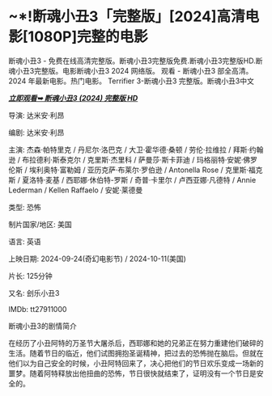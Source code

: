 # ~*!断魂小丑3「完整版」[2024]高清电影[1080P]完整的电影     

断魂小丑3 - 免费在线高清完整版。断魂小丑3完整版免费.断魂小丑3完整版HD.断魂小丑3完整版。电影断魂小丑3 2024 网络版。 观看 - 断魂小丑3 部全高清。2024 年最新电影。热门电影。 Terrifier 3-断魂小丑3 完整版。断魂小丑3中文

<p><b><I><a href="https://weflix.cloud/zh/movie/1034541/terrifier-3-gitcodezh">立即观看➥ 断魂小丑3 (2024) 完整版 HD</a></I></b></p>

导演: 达米安·利昂

编剧: 达米安·利昂

主演: 杰森·帕特里克 / 丹尼尔·洛巴克 / 大卫·霍华德·桑顿 / 劳伦·拉维拉 / 拜斯·约翰逊 / 布拉德利·斯泰克尔 / 克里斯·杰里科 / 萨曼莎·斯卡菲迪 / 玛格丽特·安妮·佛罗伦斯 / 埃利奥特·富勒姆 / 亚历克萨·布莱尔·罗伯逊 / Antonella Rose / 克里斯·福克斯 / 夏洛特·麦基 / 西耶娜·休伯特-罗斯 / 奇普·卡里尔 / 卢西亚娜·凡德特 / Annie Lederman / Kellen Raffaelo / 安妮·莱德曼

类型: 恐怖

制片国家/地区: 美国

语言: 英语

上映日期: 2024-09-24(奇幻电影节) / 2024-10-11(美国)

片长: 125分钟

又名: 刽乐小丑3

IMDb: tt27911000

断魂小丑3的剧情简介

在经历了小丑阿特的万圣节大屠杀后，西耶娜和她的兄弟正在努力重建他们破碎的生活。随着节日的临近，他们试图拥抱圣诞精神，把过去的恐怖抛在脑后。但就在他们以为自己安全的时候，小丑阿特回来了，决心把他们的节日欢乐变成一场新的噩梦。随着阿特释放出他扭曲的恐怖，节日很快就结束了，证明没有一个节日是安全的。
